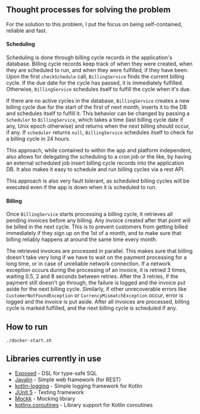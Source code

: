 ## Thought processes for solving the problem
For the solution to this problem, I put the focus on being self-contained, reliable and fast.

#### Scheduling
Scheduling is done through billing cycle records in the application's database. Billing cycle records keep track of when they were created, when they are scheduled to run, and when they were fulfilled, if they have been. Upon the first `checkSchedule` call, `BillingService` finds the current billing cycle. If the due date for the cycle has passed, it is immediately fulfilled. Otherwise, `BillingService` schedules itself to fulfill the cycle when it's due.

If there are no active cycles in the database, `BillingService` creates a new billing cycle due for the start of the first of next month, inserts it to the DB and schedules itself to fulfill it. This behavior can be changed by passing a `Scheduler` to `BillingService`, which takes a time (last billing cycle date if any, Unix epoch otherwise) and returns when the next billing should occur, if any. If `scheduler` returns `null`, `BillingService` schedules itself to check for a billing cycle in 24 hours.

This approach, while contained to within the app and platform independent, also allows for delegating the scheduling to a cron job or the like, by having an external scheduled job insert billing cycle records into the application DB. It also makes it easy to schedule and run billing cycles via a rest API.

This approach is also very fault tolerant, as scheduled billing cycles will be executed even if the app is down when it is scheduled to run.

#### Billing
Once `BillingService` starts processing a billing cycle, it retrieves all pending invoices before any billing. Any invoice created after that point will be billed in the next cycle. This is to prevent customers from getting billed immediately if they sign up on the 1st of a month, and to make sure that billing reliably happens at around the same time every month.

The retrieved invoices are processed in parallel. This makes sure that billing doesn't take very long if we have to wait on the payment processing for a long time, or in case of unreliable network connection. If a network exception occurs during the processing of an invoice, it is retried 3 times, waiting 0.5, 2 and 8 seconds between retries. After the 3 retries, if the payment still doesn't go through, the failure is logged and the invoice put aside for the next billing cycle. Similarly, if other unrecoverable errors like `CustomerNotFoundException` or `CurrencyMismatchException` occur, error is logged and the invoice is put aside. After all invoices are processed, billing cycle is marked fulfilled, and the next billing cycle is scheduled if any. 

## How to run
```
./docker-start.sh
```

## Libraries currently in use
* [Exposed](https://github.com/JetBrains/Exposed) - DSL for type-safe SQL
* [Javalin](https://javalin.io/) - Simple web framework (for REST)
* [kotlin-logging](https://github.com/MicroUtils/kotlin-logging) - Simple logging framework for Kotlin
* [JUnit 5](https://junit.org/junit5/) - Testing framework
* [Mockk](https://mockk.io/) - Mocking library
* [kotlinx.coroutines](https://github.com/Kotlin/kotlinx.coroutines) - Library support for Kotlin coroutines
